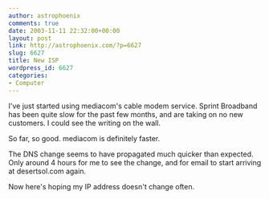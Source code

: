 ```yaml
---
author: astrophoenix
comments: true
date: 2003-11-11 22:32:00+00:00
layout: post
link: http://astrophoenix.com/?p=6627
slug: 6627
title: New ISP
wordpress_id: 6627
categories:
- Computer
---
```


I've just started using mediacom's cable modem service. Sprint Broadband has been quite slow for the past few months, and are taking on no new customers. I could see the writing on the wall.  
  
So far, so good. mediacom is definitely faster.  
  
The DNS change seems to have propagated much quicker than expected. Only around 4 hours for me to see the change, and for email to start arriving at desertsol.com again.  
  
Now here's hoping my IP address doesn't change often.
